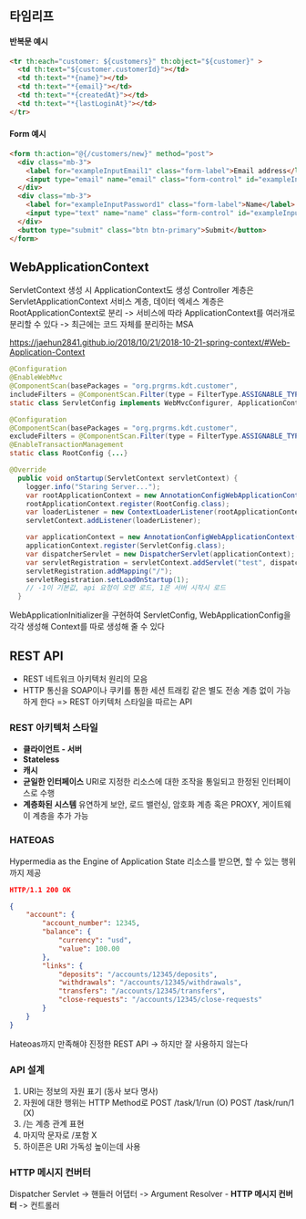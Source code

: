 ## 타임리프

#### 반복문 예시
```html
<tr th:each="customer: ${customers}" th:object="${customer}" >
  <td th:text="${customer.customerId}"></td>
  <td th:text="*{name}"></td>
  <td th:text="*{email}"></td>
  <td th:text="*{createdAt}"></td>
  <td th:text="*{lastLoginAt}"></td>
</tr>
```
#### Form 예시
```html
<form th:action="@{/customers/new}" method="post">
  <div class="mb-3">
    <label for="exampleInputEmail1" class="form-label">Email address</label>
    <input type="email" name="email" class="form-control" id="exampleInputEmail1" aria-describedby="emailHelp">
  </div>
  <div class="mb-3">
    <label for="exampleInputPassword1" class="form-label">Name</label>
    <input type="text" name="name" class="form-control" id="exampleInputPassword1">
  </div>
  <button type="submit" class="btn btn-primary">Submit</button>
</form>
```
## WebApplicationContext
ServletContext 생성 시 ApplicationContext도 생성
Controller 계층은 ServletApplicationContext
서비스 계층, 데이터 엑세스 계층은 RootApplicationContext로 분리
-> 서비스에 따라 ApplicationContext를 여러개로 분리할 수 있다
-> 최근에는 코드 자체를 분리하는 MSA

https://jaehun2841.github.io/2018/10/21/2018-10-21-spring-context/#Web-Application-Context

```java
@Configuration
@EnableWebMvc
@ComponentScan(basePackages = "org.prgrms.kdt.customer",
includeFilters = @ComponentScan.Filter(type = FilterType.ASSIGNABLE_TYPE, value = CustomerController.class), useDefaultFilters = false)
static class ServletConfig implements WebMvcConfigurer, ApplicationContextAware {...}

@Configuration
@ComponentScan(basePackages = "org.prgrms.kdt.customer",
excludeFilters = @ComponentScan.Filter(type = FilterType.ASSIGNABLE_TYPE, value = CustomerController.class))
@EnableTransactionManagement
static class RootConfig {...}

@Override
  public void onStartup(ServletContext servletContext) {
    logger.info("Staring Server...");
    var rootApplicationContext = new AnnotationConfigWebApplicationContext();
    rootApplicationContext.register(RootConfig.class);
    var loaderListener = new ContextLoaderListener(rootApplicationContext);
    servletContext.addListener(loaderListener);

    var applicationContext = new AnnotationConfigWebApplicationContext();
    applicationContext.register(ServletConfig.class);
    var dispatcherServlet = new DispatcherServlet(applicationContext);
    var servletRegistration = servletContext.addServlet("test", dispatcherServlet);
    servletRegistration.addMapping("/");
    servletRegistration.setLoadOnStartup(1); 
    // -1이 기본값, api 요청이 오면 로드, 1은 서버 시작시 로드
  }
```
WebApplicationInitializer을 구현하여 ServletConfig, WebApplicationConfig을 각각 생성해
Context를 따로 생성해 줄 수 있다
## REST API
- REST 네트워크 아키텍처 원리의 모음
- HTTP 통신을 SOAP이나 쿠키를 통한 세션 트래킹 같은 별도 전송 계층 없이 가능하게 한다
=> REST 아키텍처 스타일을 따르는 API
### REST 아키텍처 스타일
- **클라이언트 - 서버**
- **Stateless**
- **캐시**
- **균일한 인터페이스**
  URI로 지정한 리소스에 대한 조작을 통일되고 한정된 인터페이스로 수행
- **계층화된 시스템**
  유연하게 보안, 로드 밸런싱, 암호화 계층 혹은 PROXY, 게이트웨이 계층을 추가 가능
### HATEOAS
Hypermedia as the Engine of Application State
리소스를 받으면, 할 수 있는 행위까지 제공
```json
HTTP/1.1 200 OK

{
    "account": {
        "account_number": 12345,
        "balance": {
            "currency": "usd",
            "value": 100.00
        },
        "links": {
            "deposits": "/accounts/12345/deposits",
            "withdrawals": "/accounts/12345/withdrawals",
            "transfers": "/accounts/12345/transfers",
            "close-requests": "/accounts/12345/close-requests"
        }
    }
}
```
Hateoas까지 만족해야 진정한 REST API -> 하지만 잘 사용하지 않는다
### API 설계
1. URI는 정보의 자원 표기 (동사 보다 명사)
2. 자원에 대한 행위는 HTTP Method로 
   POST /task/1/run (O)
   POST /task/run/1 (X)
3. /는 계층 관계 표현
4. 마지막 문자로 /포함 X
5. 하이픈은 URI 가독성 높이는데 사용
### HTTP 메시지 컨버터
Dispatcher Servlet -> 핸들러 어댑터 -> Argument Resolver - **HTTP 메시지 컨버터** -> 컨트롤러
